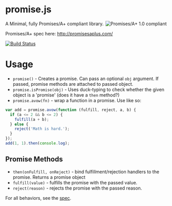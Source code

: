# promise.js

[<img align="right" alt="Promises/A+ 1.0 compliant" src="http://promisesaplus.com/assets/logo-small.png">](http://promisesaplus.com/)

A Minimal, fully Promises/A+ compliant library.

Promises/A+ spec here: http://promisesaplus.com/

[![Build Status](https://travis-ci.org/potch/promise.js.png)](https://travis-ci.org/potch/promise.js)

# Usage

* `promise()` - Creates a promise. Can pass an optional `obj` argument. If passed, promise methods are attached to passed object.
* `promise.isPromise(obj)` - Uses duck-typing to check whether the given object is a 'promise' (does it have a `then` method?)
* `promise.avow(fn)` - wrap a function in a promise. Use like so:

```js
var add = promise.avow(function (fulfill, reject, a, b) {
  if (a <= 2 && b <= 2) {
    fulfill(a + b);
  } else {
    reject('Math is hard.');
  }
});
add(1, 1).then(console.log);
```

## Promise Methods

* `then(onFulfill, onReject)` - bind fulfillment/rejection handlers to the promise. Returns a promise object
* `fulfill(value)` - fulfills the promise with the passed value.
* `reject(reason)` - rejects the promise with the passed reason.

For all behaviors, see the [spec](http://promisesaplus.com/ "Promises/A+ Specification").
